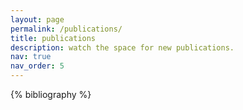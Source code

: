 ```yaml
---
layout: page
permalink: /publications/
title: publications
description: watch the space for new publications.
nav: true
nav_order: 5
---
```


<!-- _pages/publications.md -->
<div class="publications">

{% bibliography %}

</div>

